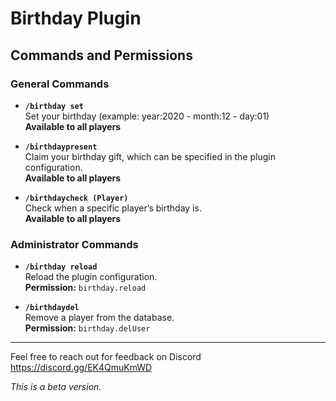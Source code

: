 # Birthday Plugin

## Commands and Permissions

### General Commands
- **`/birthday set`**  
  Set your birthday (example: year:2020 - month:12 - day:01)  
  **Available to all players**

- **`/birthdaypresent`**  
  Claim your birthday gift, which can be specified in the plugin configuration.  
  **Available to all players**

- **`/birthdaycheck (Player)`**  
  Check when a specific player’s birthday is.  
  **Available to all players**

### Administrator Commands
- **`/birthday reload`**  
  Reload the plugin configuration.  
  **Permission:** `birthday.reload`

- **`/birthdaydel`**  
  Remove a player from the database.  
  **Permission:** `birthday.delUser`

---

Feel free to reach out for feedback on Discord https://discord.gg/EK4QmuKmWD

*This is a beta version.*
